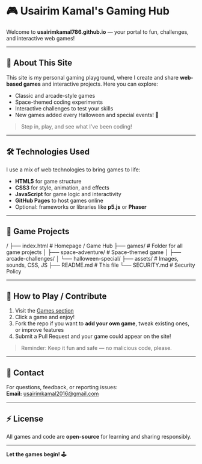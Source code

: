 # 🎮 Usairim Kamal's Gaming Hub

Welcome to **usairimkamal786.github.io** — your portal to fun, challenges, and interactive web games!  

---

## 🚀 About This Site
This site is my personal gaming playground, where I create and share **web-based games** and interactive projects. Here you can explore:  

- Classic and arcade-style games  
- Space-themed coding experiments  
- Interactive challenges to test your skills  
- New games added every Halloween and special events! 🎃  

> Step in, play, and see what I’ve been coding!  

---

## 🛠️ Technologies Used
I use a mix of web technologies to bring games to life:  
- **HTML5** for game structure  
- **CSS3** for style, animation, and effects  
- **JavaScript** for game logic and interactivity  
- **GitHub Pages** to host games online  
- Optional: frameworks or libraries like **p5.js** or **Phaser**  

---

## 📂 Game Projects
/
├── index.html # Homepage / Game Hub
├── games/ # Folder for all game projects
│ ├── space-adventure/ # Space-themed game
│ ├── arcade-challenges/
│ └── halloween-special/
├── assets/ # Images, sounds, CSS, JS
├── README.md # This file
└── SECURITY.md # Security Policy


---

## 🎯 How to Play / Contribute
1. Visit the [Games section](https://usairimkamal786.github.io/Website%20Link.html)  
2. Click a game and enjoy!  
3. Fork the repo if you want to **add your own game**, tweak existing ones, or improve features  
4. Submit a Pull Request and your game could appear on the site!  

> Reminder: Keep it fun and safe — no malicious code, please.  

---

## 📧 Contact
For questions, feedback, or reporting issues:  
**Email:** usairimkamal2016@gmail.com  

---

## ⚡ License
All games and code are **open-source** for learning and sharing responsibly.  

---

**Let the games begin! 🕹️**
